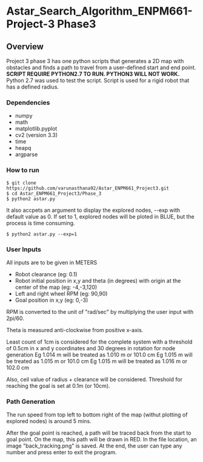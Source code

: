 # Astar_Search_Algorithm_ENPM661-Project-3 Phase3

## Overview

Project 3 phase 3 has one python scripts that generates a 2D map with obstacles and finds a path to travel from a user-defined start and end point. __SCRIPT REQUIRE PYTHON2.7 TO RUN. PYTHON3 WILL NOT WORK.__ Python 2.7 was used to test the script. Script is used for a rigid robot that has a defined radius.

### Dependencies
* numpy
* math
* matplotlib.pyplot
* cv2 (version 3.3)
* time
* heapq
* argparse

### How to run
```
$ git clone https://github.com/varunasthana92/Astar_ENPM661_Project3.git
$ cd Astar_ENPM661_Project3/Phase_3
$ python2 astar.py
```
It also accpets an argument to display the explored nodes, --exp with default value as 0. If set to 1, explored nodes will be ploted in BLUE, but the process is time consuming.
```
$ python2 astar.py --exp=1
```

### User Inputs
All inputs are to be given in METERS
* Robot clearance (eg: 0.1)
* Robot initial position in x,y and theta (in degrees) with origin at the center of the map (eg: -4,-3,120)
* Left and right wheel RPM (eg: 90,90)
* Goal position in x,y (eg: 0,-3)

RPM is converted to the unit of "rad/sec" by multiplying the user input with 2pi/60.

Theta is measured anti-clockwise from positive x-axis.

Least count of 1cm is considered for the complete system with a threshold of 0.5cm in x and y coordinates and 30 degrees in rotation for node generation
Eg 1.014 m will be treated as 1.010 m or 101.0 cm
Eg 1.015 m will be treated as 1.015 m or 101.0 cm
Eg 1.015 m will be treated as 1.016 m or 102.0 cm

Also, ceil value of radius + clearance will be considered. Threshold for reaching the goal is set at 0.1m (or 10cm). 

### Path Generation
The run speed from top left to bottom right of the map (withut plotting of explored nodes) is around 5 mins.

After the goal point is reached, a path will be traced back from the start to goal point. On the map, this path will be drawn in RED. In the file location, an image "back_tracking.png" is saved. At the end, the user can type any number and press enter to exit the program.